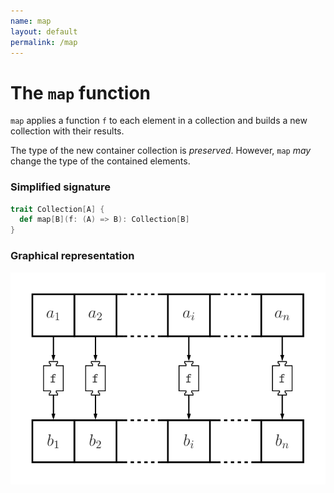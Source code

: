 ```yaml
---
name: map
layout: default
permalink: /map
---
```


# The `map` function

`map` applies a function `f` to each element in a collection and builds a new
collection with their results.

The type of the new container collection is *preserved*. However,
`map` *may* change the type of the contained elements.

### Simplified signature

~~~ scala
trait Collection[A] {
  def map[B](f: (A) => B): Collection[B]
}
~~~

### Graphical representation

![map function](images/map.svg)
